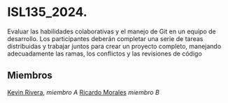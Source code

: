 # ISL135_2024.
Evaluar las habilidades colaborativas y el manejo de Git en un equipo de desarrollo. Los participantes deberán completar una serie de tareas distribuidas y trabajar juntos para crear un proyecto completo, manejando adecuadamente las ramas, los conflictos y las revisiones de código

## Miembros
[Kevin Rivera](https://github.com/keriz-rh), *miembro A*
[Ricardo Morales](https://github.com/MM23084) *miembro B*
